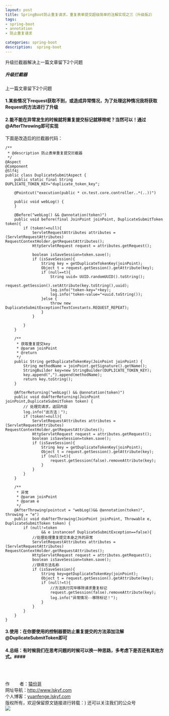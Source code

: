 ```yaml
---
layout: post
title: SpringBoot防止重复请求，重复表单提交超级简单的注解实现之三（升级版2）
tags:
- spring-boot 
- annotation
- 防止重复请求

categories: spring-boot 
description:  spring-boot 
---
```

升级拦截器解决上一篇文章留下2个问题
<!-- more -->


##### 升级拦截器 ####

上一篇文章留下2个问题

#### 1.某些情况下request获取不到，或造成异常情况，为了处理这种情况我将获取Request的方法进行了升级 ####

#### 2.能不能在异常发生的时候就将重复提交标记就移除呢？当然可以！通过@AfterThrowing即可实现 ####
下面是改造后的拦截器代码：

```
/**
 * @description 防止表单重复提交拦截器
 */
@Aspect
@Component
@Slf4j
public class DuplicateSubmitAspect {
    public static final String  DUPLICATE_TOKEN_KEY="duplicate_token_key";

    @Pointcut("execution(public * cn.test.core.controller..*(..))")

    public void webLog() {
    }

    @Before("webLog() && @annotation(token)")
    public void before(final JoinPoint joinPoint, DuplicateSubmitToken token){
        if (token!=null){
            ServletRequestAttributes attributes = (ServletRequestAttributes) RequestContextHolder.getRequestAttributes();
            HttpServletRequest request = attributes.getRequest();

            boolean isSaveSession=token.save();
            if (isSaveSession){
                String key = getDuplicateTokenKey(joinPoint);
                Object t = request.getSession().getAttribute(key);
                if (null==t){
                    String uuid= UUID.randomUUID().toString();
                    request.getSession().setAttribute(key.toString(),uuid);
                    log.info("token-key="+key);
                    log.info("token-value="+uuid.toString());
                }else {
                    throw new DuplicateSubmitException(TextConstants.REQUEST_REPEAT);
                }
            }

        }
    }

    /**
     * 获取重复提交key
     * @param joinPoint
     * @return
     */
    public String getDuplicateTokenKey(JoinPoint joinPoint) {
        String methodName = joinPoint.getSignature().getName();
        StringBuilder key=new StringBuilder(DUPLICATE_TOKEN_KEY);
        key.append(",").append(methodName);
        return key.toString();
    }

    @AfterReturning("webLog() && @annotation(token)")
    public void doAfterReturning(JoinPoint joinPoint,DuplicateSubmitToken token) {
        // 处理完请求，返回内容
        log.info("出方法：");
        if (token!=null){
            ServletRequestAttributes attributes = (ServletRequestAttributes) RequestContextHolder.getRequestAttributes();
            HttpServletRequest request = attributes.getRequest();
            boolean isSaveSession=token.save();
            if (isSaveSession){
                String key = getDuplicateTokenKey(joinPoint);
                Object t = request.getSession().getAttribute(key);
                if (null!=t){
                    request.getSession(false).removeAttribute(key);
                }
            }
        }
    }

    /**
     * 异常
     * @param joinPoint
     * @param e
     */
    @AfterThrowing(pointcut = "webLog()&& @annotation(token)", throwing = "e")
    public void doAfterThrowing(JoinPoint joinPoint, Throwable e, DuplicateSubmitToken token) {
        if (null!=token
                && e instanceof DuplicateSubmitException==false){
            //处理处理重复提交本身之外的异常
            ServletRequestAttributes attributes = (ServletRequestAttributes) RequestContextHolder.getRequestAttributes();
            HttpServletRequest request = attributes.getRequest();
            boolean isSaveSession=token.save();
            //获得方法名称
            if (isSaveSession){
                String key=getDuplicateTokenKey(joinPoint);
                Object t = request.getSession().getAttribute(key);
                if (null!=t){
                    //方法执行完毕移除请求重复标记
                    request.getSession(false).removeAttribute(key);
                    log.info("异常情况--移除标记！");
                }
            }
        }
    }
}
```
####  3.使用：在你要使用的控制器要防止重复提交的方法添加注解@DuplicateSubmitToken即可 ####
####  4.总结：有时候我们在思考问题的时候可以换一种思路，多考虑下是否还有其他方式。#### 


<br/>
<br/>

作&nbsp;&nbsp;&nbsp;&nbsp;&nbsp;&nbsp;&nbsp;&nbsp;者：<a href="#">猿份哥</a> <br>
网址导航：<a href="http://www.lskyf.com" target="_blank">http://www.lskyf.com</a> <br>
个人博客：<a href="yuanfenge.lskyf.com" target="_blank">yuanfenge.lskyf.com</a> <br>
版权所有，欢迎保留原文链接进行转载：) 
还可以关注我们的公众号<br>
<img src="{{ site.assets }}/images/gongzonghao/天空唯美.jpg"/>